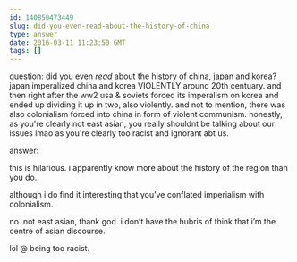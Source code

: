 ```yaml
---
id: 140850473449
slug: did-you-even-read-about-the-history-of-china
type: answer
date: 2016-03-11 11:23:50 GMT
tags: []
---
```

question: did you even *read* about the history of china, japan and korea? japan imperalized china and korea VIOLENTLY around 20th centuary. and then right after the ww2 usa & soviets forced its imperalism on korea and ended up dividing it up in two, also violently. and not to mention, there was also colonialism forced into china in form of violent communism. honestly, as you're clearly not east asian, you really shouldnt be talking about our issues lmao as you're clearly too racist and ignorant abt us.

answer: <p>this is hilarious. i apparently know more about the history of the region than you do.</p><p>although i do find it interesting that you’ve conflated imperialism with colonialism.&nbsp;</p><p>no. not east asian, thank god. i don’t have the hubris of think that i’m the centre of asian discourse.</p><p>lol @ being too racist.&nbsp;</p>